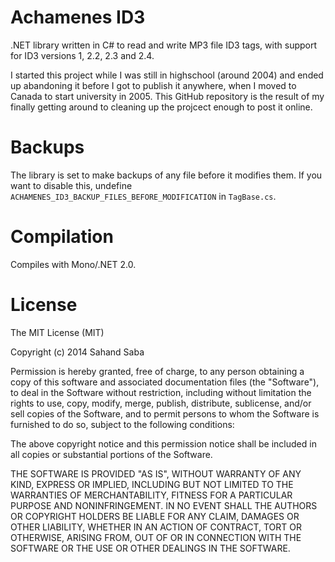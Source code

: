 Achamenes ID3
=============

.NET library written in C# to read and write MP3 file ID3 tags, with support for ID3 versions 1, 2.2, 2.3 and 2.4.

I started this project while I was still in highschool (around 2004) and 
ended up abandoning it before I got to publish it anywhere, when I moved
to Canada to start university in 2005. This GitHub repository is the 
result of my finally getting around to cleaning up the projcect enough
to post it online. 

Backups
=======
The library is set to make backups of any file before it modifies them. If 
you want to disable this, undefine ``ACHAMENES_ID3_BACKUP_FILES_BEFORE_MODIFICATION``
in ``TagBase.cs``.

Compilation
===========
Compiles with Mono/.NET 2.0.


License
=======
The MIT License (MIT)

Copyright (c) 2014 Sahand Saba

Permission is hereby granted, free of charge, to any person obtaining a copy
of this software and associated documentation files (the "Software"), to deal
in the Software without restriction, including without limitation the rights
to use, copy, modify, merge, publish, distribute, sublicense, and/or sell
copies of the Software, and to permit persons to whom the Software is
furnished to do so, subject to the following conditions:

The above copyright notice and this permission notice shall be included in
all copies or substantial portions of the Software.

THE SOFTWARE IS PROVIDED "AS IS", WITHOUT WARRANTY OF ANY KIND, EXPRESS OR
IMPLIED, INCLUDING BUT NOT LIMITED TO THE WARRANTIES OF MERCHANTABILITY,
FITNESS FOR A PARTICULAR PURPOSE AND NONINFRINGEMENT. IN NO EVENT SHALL THE
AUTHORS OR COPYRIGHT HOLDERS BE LIABLE FOR ANY CLAIM, DAMAGES OR OTHER
LIABILITY, WHETHER IN AN ACTION OF CONTRACT, TORT OR OTHERWISE, ARISING FROM,
OUT OF OR IN CONNECTION WITH THE SOFTWARE OR THE USE OR OTHER DEALINGS IN
THE SOFTWARE.

